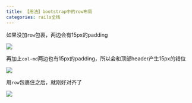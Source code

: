 ```yaml
---
title: 【用法】bootstrap中的row布局
categories: rails全栈
---
```


如果没加`row`包裹，两边会有15px的padding

![][image-1]

再加上`col-md`两边也有15px的padding，所以会和顶部header产生15px的错位

![][image-2]

用`row`包裹住之后，就刚好对齐了

![][image-3]

[image-1]:	http://oggx6lf7f.bkt.clouddn.com/tc7bi.png
[image-2]:	http://oggx6lf7f.bkt.clouddn.com/lkthv.png
[image-3]:	http://oggx6lf7f.bkt.clouddn.com/lmxqm.png
